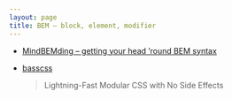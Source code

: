```yaml
---
layout: page
title: BEM – block, element, modifier
---
```


- [MindBEMding – getting your head ’round BEM syntax](http://csswizardry.com/2013/01/mindbemding-getting-your-head-round-bem-syntax/)

- [basscss](https://github.com/basscss/basscss)
  > Lightning-Fast Modular CSS with No Side Effects
